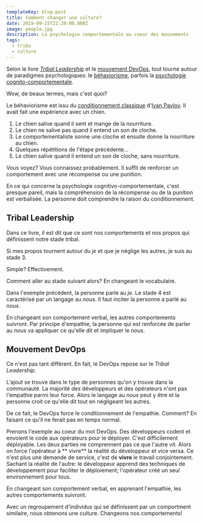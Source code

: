 ```yaml
---
templateKey: blog-post
title: Comment changer une culture?
date: 2019-09-15T22:39:00.000Z
image: people.jpg
description: La psychologie comportementale au coeur des mouvements
tags:
  - tribu
  - culture
---
```

Selon le livre [_Tribal Leadership_](https://www.triballeadership.net/) et le [mouvement DevOps](https://itrevolution.com/), tout tourne autour de paradigmes psychologiques: le [béhaviorisme](https://fr.wikipedia.org/wiki/B%C3%A9haviorisme), parfois la [psychologie cognito-comportementale](https://fr.wikipedia.org/wiki/Th%C3%A9rapie_cognitivo-comportementale).

Wow, de beaux termes, mais c'est quoi?

Le béhaviorisme est issu du [conditionnement classique](https://fr.wikipedia.org/wiki/Conditionnement_classique) d'[Ivan Pavlov](https://fr.wikipedia.org/wiki/Ivan_Pavlov).
Il avait fait une expérience avec un chien.

1. Le chien salive quand il sent et mange de la nourriture.
1. Le chien ne salive pas quand il entend un son de cloche.
1. Le comportementaliste sonne une cloche et ensuite donne la nourriture au chien.
1. Quelques répétitions de l'étape précédente...
1. Le chien salive quand il entend un son de cloche, sans nourriture.

Vous voyez?
Vous connaissez probablement.
Il suffit de renforcer un comportement avec une récompense ou une punition.

En ce qui concerne la psychologie cognitivo-comportementale, c'est presque pareil, mais la compréhension de la récompense ou de la punition est verbalisée. La personne doit comprendre la raison du conditionnement.

## Tribal Leadership

Dans ce livre, il est dit que ce sont nos comportements et nos propos qui définissent notre stade tribal.

Si mes propos tournent autour du _je_ et que je néglige les autres, je suis au stade 3.

Simple? Effectivement.

Comment aller au stade suivant alors? En changeant le vocabulaire.

Dans l'exemple précédent, la personne parle au _je_. Le stade 4 est caractérisé par un langage au _nous_. Il faut inciter la personne a parlé au _nous_.

En changeant son comportement verbal, les autres comportements suivront. Par principe d'empathie, la personne qui est renforcée de parler au _nous_ va appliquer ce qu'elle dit et impliquer le _nous_.

## Mouvement DevOps

Ce n'est pas tant différent. En fait, le DevOps repose sur le _Tribal Leadership_.

L'ajout se trouve dans le type de personnes qu'on y trouve dans la communauté. La majorité des développeurs et des
opérateurs n'ont pas l'empathie parmi leur force. Alors le langage au _nous_ peut y être et la personne croit ce qu'elle
dit tout en négligeant les autres.

De ce fait, le DevOps force le conditionnement de l'empathie. Comment? En faisant ce qu'il ne ferait pas en temps
normal.

Prenons l'exemple au coeur du mot DevOps. Des développeurs codent et envoient le code aux opérateurs pour le déployer.
C'est difficilement déployable. Les deux parties ne comprennent pas ce que l'autre vit. Alors on force l'opérateur à **
vivre** la réalité du développeur et vice versa. Ce n'est plus une demande de service, c'est de **vivre** le travail
conjointement. Sachant la réalité de l'autre:
le développeur apprend des techniques de développement pour faciliter le déploiement; l'opérateur créé un seul
environnement pour tous.

En changeant son comportement verbal, en apprenant l'empathie, les autres comportements suivront.

Avec un regroupement d'individus qui se définissent par un comportment similaire, nous obtenons une culture. Changeons
nos comportements!
